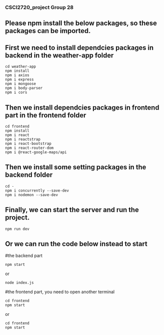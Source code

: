 ###  CSCI2720_project Group 28
## Please npm install the below packages, so these packages can be imported.

## First we need to install dependcies packages in backend in the weather-app folder
```
cd weather-app
npm install
npm i axios
npm i express
npm i mongoose
npm i body-parser
npm i cors
```

## Then we install dependcies packages in frontend part in the frontend folder
```
cd frontend
npm install
npm i react
npm i reactstrap
npm i react-bootstrap
npm i react-router-dom
npm i @react-google-maps/api
```

## Then we install some setting packages in the backend folder
```
cd - 
npm i concurrently --save-dev
npm i nodemon --save-dev
```

## Finally, we can start the server and run the project.
```
npm run dev
```

## Or we can run the code below instead to start
#the backend part
```
npm start
```
or
```
node index.js
```
#the frontend part, you need to open another terminal
```
cd frontend
npm start
```
or
```
cd frontend
npm start
```
